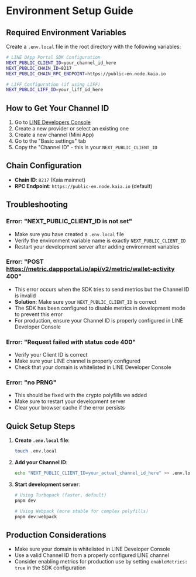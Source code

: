 # Environment Setup Guide

## Required Environment Variables

Create a `.env.local` file in the root directory with the following variables:

```bash
# LINE DApp Portal SDK Configuration
NEXT_PUBLIC_CLIENT_ID=your_channel_id_here
NEXT_PUBLIC_CHAIN_ID=8217
NEXT_PUBLIC_CHAIN_RPC_ENDPOINT=https://public-en.node.kaia.io

# LIFF Configuration (if using LIFF)
NEXT_PUBLIC_LIFF_ID=your_liff_id_here
```

## How to Get Your Channel ID

1. Go to [LINE Developers Console](https://developers.line.biz/)
2. Create a new provider or select an existing one
3. Create a new channel (Mini App)
4. Go to the "Basic settings" tab
5. Copy the "Channel ID" - this is your `NEXT_PUBLIC_CLIENT_ID`

## Chain Configuration

- **Chain ID**: `8217` (Kaia mainnet)
- **RPC Endpoint**: `https://public-en.node.kaia.io` (default)

## Troubleshooting

### Error: "NEXT_PUBLIC_CLIENT_ID is not set"
- Make sure you have created a `.env.local` file
- Verify the environment variable name is exactly `NEXT_PUBLIC_CLIENT_ID`
- Restart your development server after adding environment variables

### Error: "POST https://metric.dappportal.io/api/v2/metric/wallet-activity 400"
- This error occurs when the SDK tries to send metrics but the Channel ID is invalid
- **Solution**: Make sure your `NEXT_PUBLIC_CLIENT_ID` is correct
- The SDK has been configured to disable metrics in development mode to prevent this error
- For production, ensure your Channel ID is properly configured in LINE Developer Console

### Error: "Request failed with status code 400"
- Verify your Client ID is correct
- Make sure your LINE channel is properly configured
- Check that your domain is whitelisted in LINE Developer Console

### Error: "no PRNG"
- This should be fixed with the crypto polyfills we added
- Make sure to restart your development server
- Clear your browser cache if the error persists

## Quick Setup Steps

1. **Create `.env.local` file**:
   ```bash
   touch .env.local
   ```

2. **Add your Channel ID**:
   ```bash
   echo "NEXT_PUBLIC_CLIENT_ID=your_actual_channel_id_here" >> .env.local
   ```

3. **Start development server**:
   ```bash
   # Using Turbopack (faster, default)
   pnpm dev
   
   # Using Webpack (more stable for complex polyfills)
   pnpm dev:webpack
   ```

## Production Considerations

- Make sure your domain is whitelisted in LINE Developer Console
- Use a valid Channel ID from a properly configured LINE channel
- Consider enabling metrics for production use by setting `enableMetrics: true` in the SDK configuration
